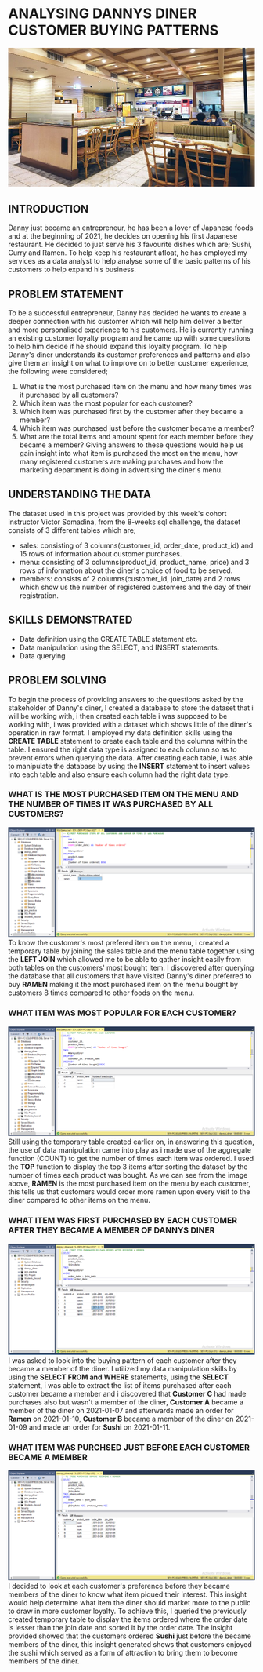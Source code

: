 # ANALYSING DANNYS DINER CUSTOMER BUYING PATTERNS
![](diner.jpg)
## INTRODUCTION 
Danny just became an entrepreneur, he has been a lover of Japanese foods and at the beginning of 2021, he decides on opening his first Japanese restaurant. He decided to just serve his 3 favourite dishes which are; Sushi, Curry and Ramen. To help keep his restaurant afloat, he has employed my services as a data analyst to help analyse some of the basic patterns of his customers to help expand his business. 
## PROBLEM STATEMENT
To be a successful entrepreneur, Danny has decided he wants to create a deeper connection with his customer which will help him deliver a better and more personalised experience to his customers. He is currently running an existing customer loyalty program and he came up with some questions to help him decide if he should expand this loyalty program. To help Danny's diner understands its customer preferences and patterns and also give them an insight on what to improve on to better customer experience, the following were considered;
1. What is the most purchased item on the menu and how many times was it purchased by all customers?
2. Which item was the most popular for each customer?
3. Which item was purchased first by the customer after they became a member?
4. Which item was purchased just before the customer became a member?
5. What are the total items and amount spent for each member before they became a member?
Giving answers to these questions would help us gain insight into what item is purchased the most on the menu, how many registered customers are making purchases and how the marketing department is doing in advertising the diner's menu.
## UNDERSTANDING THE DATA 
The dataset used in this project was provided by this week's cohort instructor Victor Somadina, from the 8-weeks sql challenge, the dataset consists of 3 different tables which are; 
- sales: consisting of  3 columns(customer_id, order_date, product_id) and 15 rows of information about customer purchases.
- menu: consisting of 3 columns(product_id, product_name, price) and 3 rows of information about the diner's choice of food to be served.
- members: consists of 2 columns(customer_id, join_date) and 2 rows which show us the number of registered customers and the day of their registration.
## SKILLS DEMONSTRATED
- Data definition using the CREATE TABLE statement etc.
- Data manipulation using the SELECT, and INSERT statements.
- Data querying
## PROBLEM SOLVING
To begin the process of providing answers to the questions asked by the stakeholder of Danny's diner, I created a database to store the dataset that i will be working with, i then created each table i was supposed to be working with, i was provided with a dataset which shows little of the diner's operation in raw format. I employed my data definition skills using the **CREATE TABLE** statement to create each table and the columns within the table. I ensured the right data type is assigned to each column so as to prevent errors when querying the data. After creating each table, i was able to manipulate the database by using the **INSERT** statement to insert values into each table and also ensure each column had the right data type.

### WHAT IS THE MOST PURCHASED ITEM ON THE MENU AND THE NUMBER OF TIMES IT WAS PURCHASED BY ALL CUSTOMERS?
![](4.png)
To know the customer's most prefered item on the menu, i created a temporary table by joining the sales table and the menu table together using the **LEFT JOIN** which allowed me to be able to gather insight easily from both tables on the customers' most bought item. I discovered after querying the database that all customers that have visited Danny's diner preferred to buy **RAMEN** making it the most purchased item on the menu bought by customers 8 times compared to other foods on the menu. 

### WHAT ITEM WAS MOST POPULAR FOR EACH CUSTOMER?
![](5.png)
Still using the temporary table created earlier on, in answering this question, the use of data manipulation came into play as i made use of the aggregate function (COUNT) to get the number of times each item was ordered. I used the **TOP** function to display the top 3 items after sorting the dataset by the number of times each product was bought. As we can see from the image above, **RAMEN** is the most purchased item on the menu by each customer, this tells us that customers would order more ramen upon every visit to the diner compared to other items on the menu.

### WHAT ITEM WAS FIRST PURCHASED BY EACH CUSTOMER AFTER THEY BECAME A MEMBER OF DANNYS DINER
![](6.png)
I was asked to look into the buying pattern of each customer after they became a member of the diner. I utilized my data manipulation skills by using the **SELECT FROM and WHERE** statements, using the **SELECT** statement, i was able to extract the list of items purchased after each customer became a member and i discovered that **Customer C** had made purchases also but wasn't a member of the diner, **Customer A** became a member of the diner on 2021-01-07 and afterwards made an order for **Ramen** on 2021-01-10, **Customer B** became a member of the diner on 2021-01-09 and made an order for **Sushi** on 2021-01-11.

### WHAT ITEM WAS PURCHSED JUST BEFORE EACH CUSTOMER BECAME A MEMBER
![](7.png)
I decided to look at each customer's preference before they became members of the diner to know what item piqued their interest. This insight would help determine what item the diner should market more to the public to draw in more customer loyalty. To achieve this, I queried the previously created temporary table to display the items ordered where the order date is lesser than the join date and sorted it by the order date. The insight provided showed that the customers ordered **Sushi** just before the became members of the diner, this insight generated shows that customers enjoyed the sushi which served as a form of attraction to bring them to become members of the diner. 
